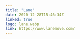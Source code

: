 ```yaml
---
title: "Lane"
date: 2020-12-28T15:46:34Z
linked: true
logo: lane.webp
link: https://www.lanemove.com/
---
```

